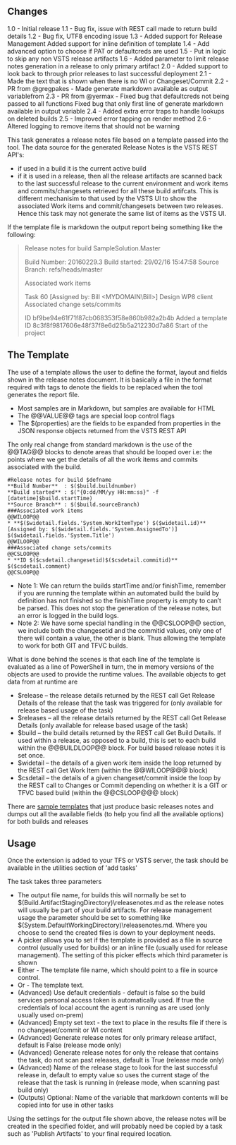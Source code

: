 ## Changes
1.0 - Initial release
1.1 - Bug fix, issue with REST call made to return build details
1.2 - Bug fix, UTF8 encoding issue
1.3 - Added support for Release Management
      Added support for inline definition of template 
1.4 - Add advanced option to choose if PAT or defaultcreds are used
1.5 - Put in logic to skip any non VSTS release artifacts
1.6 - Added parameter to limit release notes generation in a release to only primary artifact 
2.0 - Added support to look back to through prior releases to last successful deployment
2.1 - Made the text that is shown when there is no WI or Changeset/Commit
2.2 - PR from @gregpakes - Made generate markdown available as output variablefrom 
2.3 - PR from @yermax - Fixed bug that defaultcreds not being passed to all functions
      Fixed bug that only first line of generate markdown available in output variable
2.4 - Added extra error traps to handle lookups on deleted builds
2.5 - Improved error tapping on render method
2.6 - Altered logging to remove items that should not be warning

This task generates a release notes file based on a template passed into the tool.  The data source for the generated Release Notes is the VSTS REST API's:
- if used in a build it is the current active build
- if it is used in a release, then all the release artifacts are scanned back to the last successful release to the current environment and work items and commits/changesets retrieved for all these build artifcats. This is different mechanisim to that used by the VSTS UI to show the associated Work items and commit/changesets between two releases. Hence this task may not generate the same list of items as the VSTS UI. 


If the template file is markdown the output report being something like the following:

> Release notes for build SampleSolution.Master
> 
> Build Number: 20160229.3
> Build started: 29/02/16 15:47:58
> Source Branch: refs/heads/master
> 
> Associated work items
> 
> Task 60 [Assigned by: Bill <MYDOMAIN\Bill>] Design WP8 client
> Associated change sets/commits
> 
> ID bf9be94e61f71f87cb068353f58e860b982a2b4b Added a template
> ID 8c3f8f9817606e48f37f8e6d25b5a212230d7a86 Start of the project

## The Template
The use of a template allows the user to define the format, layout and fields shown in the release notes document. It is basically a file in the format required with tags to denote the fields to be replaced when the tool generates the report file.

- Most samples are in Markdown, but samples are available for HTML
- The @@VALUE@@ tags are special loop control flags
- The $(properties) are the fields to be expanded from properties in the JSON response objects returned from the VSTS REST API 

The only real change from standard markdown is the use of the @@TAG@@ blocks to denote areas that should be looped over i.e: the points where we get the details of all the work items and commits associated with the build.

    #Release notes for build $defname  
    **Build Number**  : $($build.buildnumber)    
    **Build started** : $("{0:dd/MM/yy HH:mm:ss}" -f [datetime]$build.startTime)     
    **Source Branch** : $($build.sourceBranch)  
    ###Associated work items  
    @@WILOOP@@  
    * **$($widetail.fields.'System.WorkItemType') $($widetail.id)** [Assigned by: $($widetail.fields.'System.AssignedTo')]     $($widetail.fields.'System.Title') 
    @@WILOOP@@  
    ###Associated change sets/commits  
    @@CSLOOP@@  
    * **ID $($csdetail.changesetid)$($csdetail.commitid)** $($csdetail.comment)    
    @@CSLOOP@@   

* Note 1: We can return the builds startTime and/or finishTime, remember if you are running the template within an automated build the build by definition has not finished so the finishTime property is empty to can’t be parsed. This does not stop the generation of the release notes, but an error is logged in the build logs.
* Note 2: We have some special handling in the @@CSLOOP@@ section, we include both the changesetid and the commitid values, only one of there will contain a value, the other is blank. Thus allowing the template to work for both GIT and TFVC builds.

What is done behind the scenes is that each line of the template is evaluated as a line of PowerShell in turn, the in memory versions of the objects are used to provide the runtime values. The available objects to get data from at runtime are

* $release – the release details returned by the REST call Get Release Details of the release that the task was triggered for (only available for release based usage of the task)
* $releases – all the release details returned by the REST call Get Release Details (only available for release based usage of the task)
* $build – the build details returned by the REST call Get Build Details. If used within a release, as opposed to a build, this is set to each build within the @@BUILDLOOP@@ block. For build based release notes it is set once.
* $widetail – the details of a given work item inside the loop returned by the REST call Get Work Item (within the @@WILOOP@@@ block)
* $csdetail – the details of a given changeset/commit inside the loop by the REST call to Changes or Commit depending on whether it is a GIT or TFVC based build (within the @@CSLOOP@@@ block)

There are [sample templates](https://github.com/rfennell/vNextBuild/tree/master/SampleTemplates) that just produce basic releases notes and dumps out all the available fields (to help you find all the available options) for both builds and releases  

## Usage
Once the extension is added to your TFS or VSTS server, the task should be available in the utilities section of 'add tasks'

The task takes three parameters

* The output file name, for builds this will normally be set to $(Build.ArtifactStagingDirectory)\releasenotes.md as the release notes will usually be part of your build artifacts. For release management usage the parameter should be set to something like $(System.DefaultWorkingDirectory)\releasenotes.md. Where you choose to send the created files is down to your deployment needs. 
* A picker allows you to set if the template is provided as a file in source control (usually used for builds) or an inline file (usually used for release management). The setting of this picker effects which third parameter is shown
* Either - The template file name, which should point to a file in source control.
* Or - The template text.
* (Advanced) Use default credentials - default is false so the build services personal access token is automatically used. If true the credentials of local account the agent is running as are used (only usually used on-prem)
* (Advanced) Empty set text - the text to place in the results file if there is no changeset/commit or WI content
* (Advanced) Generate release notes for only primary release artifact, default is False (release mode only)
* (Advanced) Generate release notes for only the release that contains the task, do not scan past releases, default is True (release mode only)
* (Advanced) Name of the release stage to look for the last successful release in, default to empty value so uses the current stage of the release that the task is running in (release mode, when scanning past build only)
* (Outputs) Optional: Name of the variable that markdown contents will be copied into for use in other tasks

Using the settings for the output file shown above, the release notes will be created in the specified folder, and will probably need be copied by a task such as 'Publish Artifacts' to your final required location.
